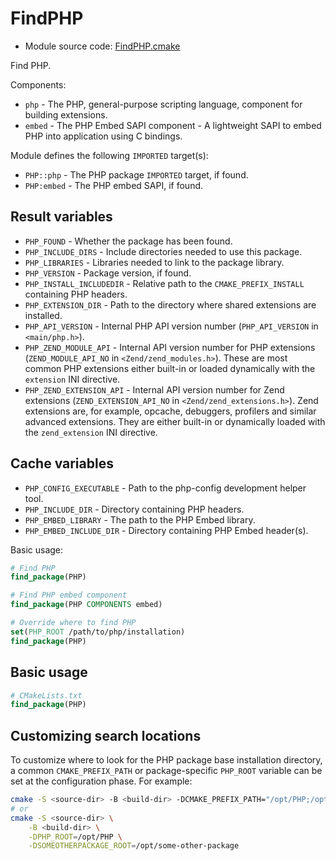 <!-- This is auto-generated file. -->
# FindPHP

* Module source code: [FindPHP.cmake](https://github.com/petk/php-build-system/blob/master/cmake/ext/skeleton/cmake/modules/FindPHP.cmake)

Find PHP.

Components:

* `php` - The PHP, general-purpose scripting language, component for building
  extensions.
* `embed` - The PHP Embed SAPI component - A lightweight SAPI to embed PHP into
  application using C bindings.

Module defines the following `IMPORTED` target(s):

* `PHP::php` - The PHP package `IMPORTED` target, if found.
* `PHP:embed` - The PHP embed SAPI, if found.

## Result variables

* `PHP_FOUND` - Whether the package has been found.
* `PHP_INCLUDE_DIRS` - Include directories needed to use this package.
* `PHP_LIBRARIES` - Libraries needed to link to the package library.
* `PHP_VERSION` - Package version, if found.
* `PHP_INSTALL_INCLUDEDIR` - Relative path to the `CMAKE_PREFIX_INSTALL`
  containing PHP headers.
* `PHP_EXTENSION_DIR` - Path to the directory where shared extensions are
  installed.
* `PHP_API_VERSION` - Internal PHP API version number (`PHP_API_VERSION` in
  `<main/php.h>`).
* `PHP_ZEND_MODULE_API` - Internal API version number for PHP extensions
  (`ZEND_MODULE_API_NO` in `<Zend/zend_modules.h>`). These are most common PHP
  extensions either built-in or loaded dynamically with the `extension` INI
  directive.
* `PHP_ZEND_EXTENSION_API` - Internal API version number for Zend extensions
  (`ZEND_EXTENSION_API_NO` in `<Zend/zend_extensions.h>`). Zend extensions are,
  for example, opcache, debuggers, profilers and similar advanced extensions.
  They are either built-in or dynamically loaded with the `zend_extension` INI
  directive.

## Cache variables

* `PHP_CONFIG_EXECUTABLE` - Path to the php-config development helper tool.
* `PHP_INCLUDE_DIR` - Directory containing PHP headers.
* `PHP_EMBED_LIBRARY` - The path to the PHP Embed library.
* `PHP_EMBED_INCLUDE_DIR` - Directory containing PHP Embed header(s).

Basic usage:

```cmake
# Find PHP
find_package(PHP)

# Find PHP embed component
find_package(PHP COMPONENTS embed)

# Override where to find PHP
set(PHP_ROOT /path/to/php/installation)
find_package(PHP)
```

## Basic usage

```cmake
# CMakeLists.txt
find_package(PHP)
```

## Customizing search locations

To customize where to look for the PHP package base
installation directory, a common `CMAKE_PREFIX_PATH` or
package-specific `PHP_ROOT` variable can be set at
the configuration phase. For example:

```sh
cmake -S <source-dir> -B <build-dir> -DCMAKE_PREFIX_PATH="/opt/PHP;/opt/some-other-package"
# or
cmake -S <source-dir> \
    -B <build-dir> \
    -DPHP_ROOT=/opt/PHP \
    -DSOMEOTHERPACKAGE_ROOT=/opt/some-other-package
```
